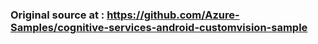 ### Original source at : https://github.com/Azure-Samples/cognitive-services-android-customvision-sample